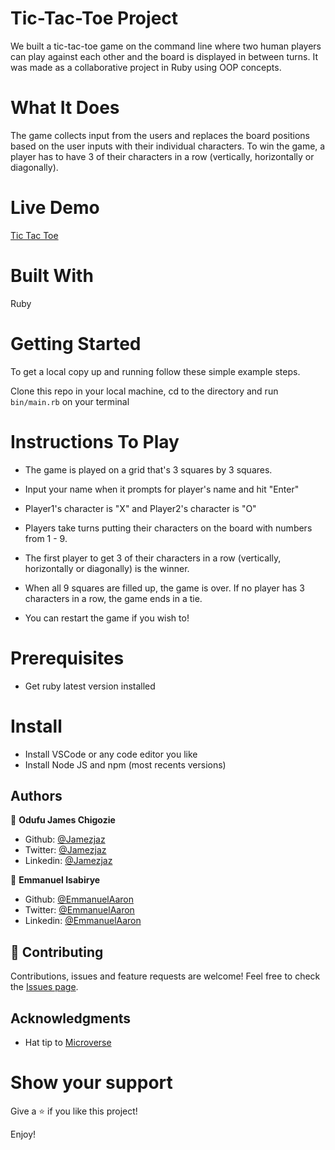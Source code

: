 # Tic-Tac-Toe Project
We built a tic-tac-toe game on the command line where two human players can play against each other and the board is displayed in between turns.
It was made as a collaborative project in Ruby using OOP concepts.

# What It Does
The game collects input from the users and replaces the board positions based on the user inputs with their individual characters.
To win the game, a player has to have 3 of their characters in a row (vertically, horizontally or diagonally).

# Live Demo
[Tic Tac Toe](https://repl.it/@Jamezjaz/Tic-Tac-Toe)

# Built With
Ruby

# Getting Started
To get a local copy up and running follow these simple example steps.

Clone this repo in your local machine, cd to the directory and run `bin/main.rb` on your terminal

# Instructions To Play
- The game is played on a grid that's 3 squares by 3 squares.

- Input your name when it prompts for player's name and hit "Enter"

- Player1's character is "X" and Player2's character is "O"

- Players take turns putting their characters on the board with numbers from 1 - 9.

- The first player to get 3 of their characters in a row (vertically, horizontally or diagonally) is the winner.

- When all 9 squares are filled up, the game is over. If no player has 3 characters in a row, the game ends in a tie.

- You can restart the game if you wish to!

# Prerequisites
- Get ruby latest version installed

# Install
- Install VSCode or any code editor you like
- Install Node JS and npm (most recents versions)


## Authors

👤 **Odufu James Chigozie**

- Github: [@Jamezjaz](https://github.com/jamezjaz)
- Twitter: [@Jamezjaz](https://twitter.com/jamezjaz90)
- Linkedin: [@Jamezjaz](https://linkedin.com/in/james-odufu-ba2a4a125)

👤 **Emmanuel Isabirye**

- Github: [@EmmanuelAaron](https://github.com/Emmanuelaaron)
- Twitter: [@EmmanuelAaron](https://twitter.com/EmmanuelIsabir1)
- Linkedin: [@EmmanuelAaron](https://www.linkedin.com/in/fullstackwebdev-emma/)

## 🤝 Contributing
Contributions, issues and feature requests are welcome!
Feel free to check the [Issues page](https://github.com/Emmanuelaaron/tic-tak-toe/issues).

## Acknowledgments
- Hat tip to [Microverse](https://microverse.org)

# Show your support
Give a ⭐️ if you like this project!

Enjoy!